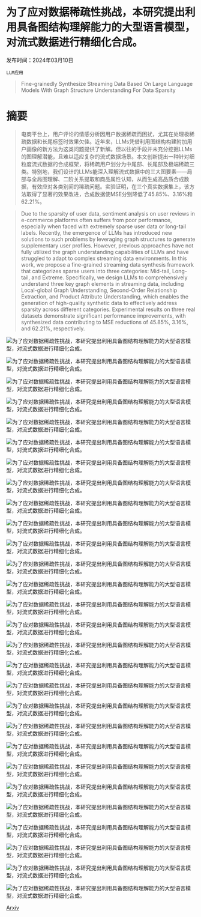 # 为了应对数据稀疏性挑战，本研究提出利用具备图结构理解能力的大型语言模型，对流式数据进行精细化合成。

发布时间：2024年03月10日

`LLM应用`

> Fine-grainedly Synthesize Streaming Data Based On Large Language Models With Graph Structure Understanding For Data Sparsity

# 摘要

> 电商平台上，用户评论的情感分析因用户数据稀疏而困扰，尤其在处理极稀疏数据和长尾标签时效果欠佳。近年来，LLMs凭借利用图结构构建附加用户画像的新方法为这类问题提供了新解。但以往的手段并未充分挖掘LLMs的图理解潜能，且难以适应复杂的流式数据场景。本文创新提出一种针对细粒度流式数据的合成框架，将稀疏用户划分为中尾部、长尾部及极端稀疏三类。特别地，我们设计的LLMs能深入理解流式数据中的三大图要素——局部与全局图理解、二阶关系提取和商品属性认知，从而生成高品质合成数据，有效应对各类别间的稀疏问题。实验证明，在三个真实数据集上，该方法取得了显著的效果改进，合成数据使MSE分别降低了45.85%、3.16%和62.21%。

> Due to the sparsity of user data, sentiment analysis on user reviews in e-commerce platforms often suffers from poor performance, especially when faced with extremely sparse user data or long-tail labels. Recently, the emergence of LLMs has introduced new solutions to such problems by leveraging graph structures to generate supplementary user profiles. However, previous approaches have not fully utilized the graph understanding capabilities of LLMs and have struggled to adapt to complex streaming data environments. In this work, we propose a fine-grained streaming data synthesis framework that categorizes sparse users into three categories: Mid-tail, Long-tail, and Extreme. Specifically, we design LLMs to comprehensively understand three key graph elements in streaming data, including Local-global Graph Understanding, Second-Order Relationship Extraction, and Product Attribute Understanding, which enables the generation of high-quality synthetic data to effectively address sparsity across different categories. Experimental results on three real datasets demonstrate significant performance improvements, with synthesized data contributing to MSE reductions of 45.85%, 3.16%, and 62.21%, respectively.

![为了应对数据稀疏性挑战，本研究提出利用具备图结构理解能力的大型语言模型，对流式数据进行精细化合成。](../../../paper_images/2403.06139/x1.png)

![为了应对数据稀疏性挑战，本研究提出利用具备图结构理解能力的大型语言模型，对流式数据进行精细化合成。](../../../paper_images/2403.06139/x2.png)

![为了应对数据稀疏性挑战，本研究提出利用具备图结构理解能力的大型语言模型，对流式数据进行精细化合成。](../../../paper_images/2403.06139/x3.png)

![为了应对数据稀疏性挑战，本研究提出利用具备图结构理解能力的大型语言模型，对流式数据进行精细化合成。](../../../paper_images/2403.06139/x4.png)

![为了应对数据稀疏性挑战，本研究提出利用具备图结构理解能力的大型语言模型，对流式数据进行精细化合成。](../../../paper_images/2403.06139/x5.png)

![为了应对数据稀疏性挑战，本研究提出利用具备图结构理解能力的大型语言模型，对流式数据进行精细化合成。](../../../paper_images/2403.06139/x6.png)

![为了应对数据稀疏性挑战，本研究提出利用具备图结构理解能力的大型语言模型，对流式数据进行精细化合成。](../../../paper_images/2403.06139/x7.png)

![为了应对数据稀疏性挑战，本研究提出利用具备图结构理解能力的大型语言模型，对流式数据进行精细化合成。](../../../paper_images/2403.06139/x8.png)

![为了应对数据稀疏性挑战，本研究提出利用具备图结构理解能力的大型语言模型，对流式数据进行精细化合成。](../../../paper_images/2403.06139/x9.png)

![为了应对数据稀疏性挑战，本研究提出利用具备图结构理解能力的大型语言模型，对流式数据进行精细化合成。](../../../paper_images/2403.06139/x10.png)

![为了应对数据稀疏性挑战，本研究提出利用具备图结构理解能力的大型语言模型，对流式数据进行精细化合成。](../../../paper_images/2403.06139/x11.png)

![为了应对数据稀疏性挑战，本研究提出利用具备图结构理解能力的大型语言模型，对流式数据进行精细化合成。](../../../paper_images/2403.06139/x12.png)

![为了应对数据稀疏性挑战，本研究提出利用具备图结构理解能力的大型语言模型，对流式数据进行精细化合成。](../../../paper_images/2403.06139/x13.png)

![为了应对数据稀疏性挑战，本研究提出利用具备图结构理解能力的大型语言模型，对流式数据进行精细化合成。](../../../paper_images/2403.06139/x14.png)

![为了应对数据稀疏性挑战，本研究提出利用具备图结构理解能力的大型语言模型，对流式数据进行精细化合成。](../../../paper_images/2403.06139/x15.png)

![为了应对数据稀疏性挑战，本研究提出利用具备图结构理解能力的大型语言模型，对流式数据进行精细化合成。](../../../paper_images/2403.06139/x16.png)

![为了应对数据稀疏性挑战，本研究提出利用具备图结构理解能力的大型语言模型，对流式数据进行精细化合成。](../../../paper_images/2403.06139/x17.png)

![为了应对数据稀疏性挑战，本研究提出利用具备图结构理解能力的大型语言模型，对流式数据进行精细化合成。](../../../paper_images/2403.06139/x18.png)

![为了应对数据稀疏性挑战，本研究提出利用具备图结构理解能力的大型语言模型，对流式数据进行精细化合成。](../../../paper_images/2403.06139/x19.png)

![为了应对数据稀疏性挑战，本研究提出利用具备图结构理解能力的大型语言模型，对流式数据进行精细化合成。](../../../paper_images/2403.06139/x20.png)

![为了应对数据稀疏性挑战，本研究提出利用具备图结构理解能力的大型语言模型，对流式数据进行精细化合成。](../../../paper_images/2403.06139/x21.png)

![为了应对数据稀疏性挑战，本研究提出利用具备图结构理解能力的大型语言模型，对流式数据进行精细化合成。](../../../paper_images/2403.06139/x22.png)

![为了应对数据稀疏性挑战，本研究提出利用具备图结构理解能力的大型语言模型，对流式数据进行精细化合成。](../../../paper_images/2403.06139/x23.png)

![为了应对数据稀疏性挑战，本研究提出利用具备图结构理解能力的大型语言模型，对流式数据进行精细化合成。](../../../paper_images/2403.06139/x24.png)

![为了应对数据稀疏性挑战，本研究提出利用具备图结构理解能力的大型语言模型，对流式数据进行精细化合成。](../../../paper_images/2403.06139/x25.png)

![为了应对数据稀疏性挑战，本研究提出利用具备图结构理解能力的大型语言模型，对流式数据进行精细化合成。](../../../paper_images/2403.06139/x26.png)

![为了应对数据稀疏性挑战，本研究提出利用具备图结构理解能力的大型语言模型，对流式数据进行精细化合成。](../../../paper_images/2403.06139/x27.png)

![为了应对数据稀疏性挑战，本研究提出利用具备图结构理解能力的大型语言模型，对流式数据进行精细化合成。](../../../paper_images/2403.06139/x28.png)

[Arxiv](https://arxiv.org/abs/2403.06139)